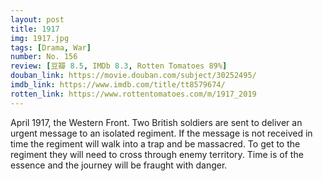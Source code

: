 ```yaml
---
layout: post 
title: 1917
img: 1917.jpg
tags: [Drama, War]
number: No. 156
review: [豆瓣 8.5, IMDb 8.3, Rotten Tomatoes 89%]
douban_link: https://movie.douban.com/subject/30252495/
imdb_link: https://www.imdb.com/title/tt8579674/
rotten_link: https://www.rottentomatoes.com/m/1917_2019
---
```


April 1917, the Western Front. Two British soldiers are sent to deliver an urgent message to an isolated regiment. If the message is not received in time the regiment will walk into a trap and be massacred. To get to the regiment they will need to cross through enemy territory. Time is of the essence and the journey will be fraught with danger.